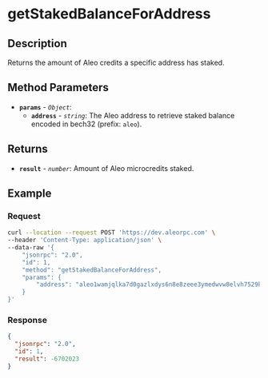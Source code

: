 # getStakedBalanceForAddress

## Description

Returns the amount of Aleo credits a specific address has staked.

## Method Parameters

- **`params`** - *`Object`*:
  - **`address`** - *`string`*: The Aleo address to retrieve staked balance encoded in bech32 (prefix: `aleo`).

## Returns

- **`result`** - *`number`*: Amount of Aleo microcredits staked.

## Example

### Request

```bash
curl --location --request POST 'https://dev.aleorpc.com' \
--header 'Content-Type: application/json' \
--data-raw '{
    "jsonrpc": "2.0",
    "id": 1,
    "method": "getStakedBalanceForAddress",
    "params": {
        "address": "aleo1wamjqlka7d0gazlxdys6n8e8zeee3ymedwvw8elvh7529kwd45rq0plgax"
    }
}'
```

### Response

```json
{
  "jsonrpc": "2.0",
  "id": 1,
  "result": -6702023
}
```
